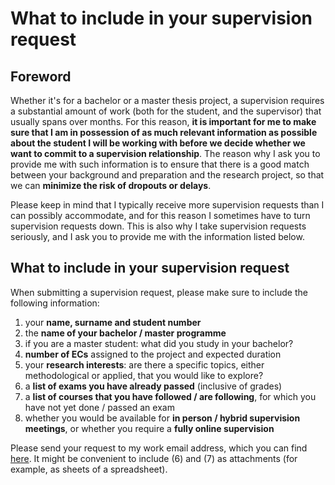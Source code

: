 # What to include in your supervision request

## Foreword

Whether it's for a bachelor or a master thesis project, a supervision requires a substantial amount of work (both for the student, and the supervisor) that usually spans over months. For this reason, **it is important for me to make sure that I am in possession of as much relevant information as possible about the student I will be working with before we decide whether we want to commit to a supervision relationship**. The reason why I ask you to provide me with such information is to ensure that there is a good match between your background and preparation and the research project, so that we can **minimize the risk of dropouts or delays**.

Please keep in mind that I typically receive more supervision requests than I can possibly accommodate, and for this reason I sometimes have to turn supervision requests down. This is also why I take supervision requests seriously, and I ask you to provide me with the information listed below.

## What to include in your supervision request

When submitting a supervision request, please make sure to include the following information:

1. your **name, surname and student number**
2. the **name of your bachelor / master programme**
3. if you are a master student: what did you study in your bachelor?
4. **number of ECs** assigned to the project and expected duration
5. your **research interests**: are there a specific topics, either methodological or applied, that you would like to explore?
6. a **list of exams you have already passed** (inclusive of grades)
7. a **list of courses that you have followed / are following**, for which you have not yet done / passed an exam
8. whether you would be available for **in person / hybrid supervision meetings**, or whether you require a **fully online supervision**

Please send your request to my work email address, which you can find [here](https://www.universiteitleiden.nl/en/staffmembers/mirko-signorelli#tab-1). It might be convenient to include (6) and (7) as attachments (for example, as sheets of a spreadsheet).
